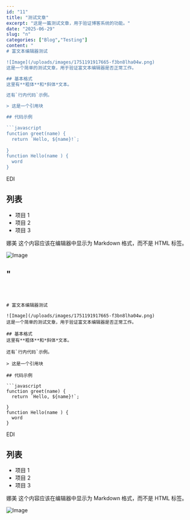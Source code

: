 ```yaml
---
id: "11"
title: "测试文章"
excerpt: "这是一篇测试文章，用于验证博客系统的功能。"
date: "2025-06-29"
slug: "n"
categories: ["Blog","Testing"]
content: "
# 富文本编辑器测试

![Image](/uploads/images/1751191917665-f3bn8lha04w.png)
这是一个简单的测试文章，用于验证富文本编辑器是否正常工作。

## 基本格式
这里有**粗体**和*斜体*文本。

还有`行内代码`示例。

> 这是一个引用块

## 代码示例

```javascript
function greet(name) {
  return `Hello, ${name}!`;
  
}
function Hello(name ) {
  word
}
```

EDI

## 列表

- 项目 1
- 项目 2
- 项目 3


娜美
这个内容应该在编辑器中显示为 Markdown 格式，而不是 HTML 标签。


![Image](/uploads/images/1751191894565-p07btg3dsd.png)

"
---
```



# 富文本编辑器测试

![Image](/uploads/images/1751191917665-f3bn8lha04w.png)
这是一个简单的测试文章，用于验证富文本编辑器是否正常工作。

## 基本格式
这里有**粗体**和*斜体*文本。

还有`行内代码`示例。

> 这是一个引用块

## 代码示例

```javascript
function greet(name) {
  return `Hello, ${name}!`;
  
}
function Hello(name ) {
  word
}
```

EDI

## 列表

- 项目 1
- 项目 2
- 项目 3


娜美
这个内容应该在编辑器中显示为 Markdown 格式，而不是 HTML 标签。


![Image](/uploads/images/1751191894565-p07btg3dsd.png)

